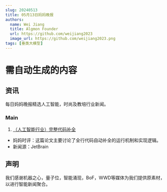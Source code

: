 ```yaml
---
slug: 20240513
title: 05月13日妈妈晚报
authors:
  name: Wei Jiang
  title: Algmon Founder
  url: https://github.com/weijiang2023
  image_url: https://github.com/weijiang2023.png
tags: [垂类大模型]
---
```


# 需自动生成的内容
## 资讯
每日妈妈晚报精选人工智能，时尚及教培行业新闻。

### Main

1. [（人工智能行业）完整代码补全](https://arxiv.org/abs/2405.08704v1)
* 妈妈时评：这篇论文主要讨论了全行代码自动补全的运行机制和实现逻辑。
* 新闻源：JetBrain

## 声明

我们感谢机器之心，量子位，智能涌现，BoF，WWD等媒体为我们提供原素材，以进行智能新闻聚合。